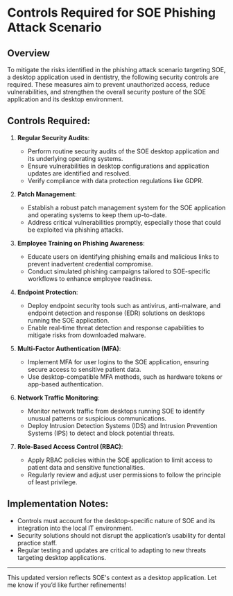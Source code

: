 # Controls Required for SOE Phishing Attack Scenario

## Overview
To mitigate the risks identified in the phishing attack scenario targeting SOE, a desktop application used in dentistry, the following security controls are required. These measures aim to prevent unauthorized access, reduce vulnerabilities, and strengthen the overall security posture of the SOE application and its desktop environment.

## Controls Required:

1. **Regular Security Audits**:
   - Perform routine security audits of the SOE desktop application and its underlying operating systems.
   - Ensure vulnerabilities in desktop configurations and application updates are identified and resolved.
   - Verify compliance with data protection regulations like GDPR.

2. **Patch Management**:
   - Establish a robust patch management system for the SOE application and operating systems to keep them up-to-date.
   - Address critical vulnerabilities promptly, especially those that could be exploited via phishing attacks.

3. **Employee Training on Phishing Awareness**:
   - Educate users on identifying phishing emails and malicious links to prevent inadvertent credential compromise.
   - Conduct simulated phishing campaigns tailored to SOE-specific workflows to enhance employee readiness.

4. **Endpoint Protection**:
   - Deploy endpoint security tools such as antivirus, anti-malware, and endpoint detection and response (EDR) solutions on desktops running the SOE application.
   - Enable real-time threat detection and response capabilities to mitigate risks from downloaded malware.

5. **Multi-Factor Authentication (MFA)**:
   - Implement MFA for user logins to the SOE application, ensuring secure access to sensitive patient data.
   - Use desktop-compatible MFA methods, such as hardware tokens or app-based authentication.

6. **Network Traffic Monitoring**:
   - Monitor network traffic from desktops running SOE to identify unusual patterns or suspicious communications.
   - Deploy Intrusion Detection Systems (IDS) and Intrusion Prevention Systems (IPS) to detect and block potential threats.

7. **Role-Based Access Control (RBAC)**:
   - Apply RBAC policies within the SOE application to limit access to patient data and sensitive functionalities.
   - Regularly review and adjust user permissions to follow the principle of least privilege.

## Implementation Notes:
- Controls must account for the desktop-specific nature of SOE and its integration into the local IT environment.
- Security solutions should not disrupt the application’s usability for dental practice staff.
- Regular testing and updates are critical to adapting to new threats targeting desktop applications.

---

This updated version reflects SOE's context as a desktop application. Let me know if you’d like further refinements!